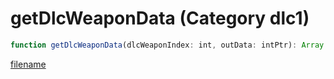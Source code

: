 # getDlcWeaponData (Category dlc1)

```js
function getDlcWeaponData(dlcWeaponIndex: int, outData: intPtr): Array
```

[filename](getDlcWeaponData_m.md ':include')